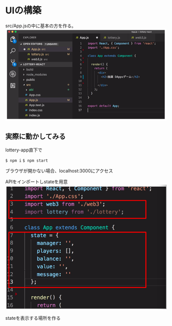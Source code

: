 # UIの構築
src/App.jsの中に基本の方を作る。
![UI](https://github.com/cryptoage-jp/education/blob/master/images/UI.png)

## 実際に動かしてみる
lottery-app直下で

`$ npm i`
`$ npm start`

ブラウザが開かない場合、localhost:3000にアクセス

APIをインポートしstateを用意
![API](https://github.com/cryptoage-jp/education/blob/master/images/ImportAPI.png)

stateを表示する場所を作る